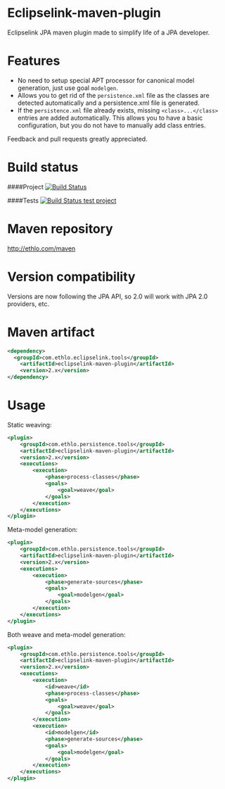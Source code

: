 Eclipselink-maven-plugin
=========================
Eclipselink JPA maven plugin made to simplify life of a JPA developer.

# Features
* No need to setup special APT processor for canonical model generation, just use goal ```modelgen```.
* Allows you to get rid of the ```persistence.xml``` file as the classes are detected automatically and a persistence.xml file is generated. 
* If the ```persistence.xml``` file already exists, missing ```<class>...</class>``` entries are added automatically. This allows you to have a basic configuration, but you do not have to manually add class entries.

Feedback and pull requests greatly appreciated.

# Build status

####Project
[![Build Status](https://travis-ci.org/ethlo/eclipselink-maven-plugin.png?branch=master)](https://travis-ci.org/ethlo/eclipselink-maven-plugin)

####Tests
[![Build Status test project](https://travis-ci.org/ethlo/eclipselink-maven-plugin-test.png?branch=master)](https://travis-ci.org/ethlo/eclipselink-maven-plugin-test)

# Maven repository
http://ethlo.com/maven

# Version compatibility

Versions are now following the JPA API, so 2.0 will work with JPA 2.0 providers, etc.

# Maven artifact
```xml
<dependency>
  <groupId>com.ethlo.eclipselink.tools</groupId>
	<artifactId>eclipselink-maven-plugin</artifactId>
	<version>2.x</version>
</dependency>
```

# Usage

Static weaving:
```xml
<plugin>
	<groupId>com.ethlo.persistence.tools</groupId>
	<artifactId>eclipselink-maven-plugin</artifactId>
	<version>2.x</version>
	<executions>
		<execution>
			<phase>process-classes</phase>
			<goals>
				<goal>weave</goal>
			</goals>
		</execution>
	</executions>
</plugin>
```

Meta-model generation:
```xml
<plugin>
	<groupId>com.ethlo.persistence.tools</groupId>
	<artifactId>eclipselink-maven-plugin</artifactId>
	<version>2.x</version>
	<executions>
		<execution>
			<phase>generate-sources</phase>
			<goals>
				<goal>modelgen</goal>
			</goals>
		</execution>
	</executions>
</plugin>
```

Both weave and meta-model generation:

```xml
<plugin>
	<groupId>com.ethlo.persistence.tools</groupId>
	<artifactId>eclipselink-maven-plugin</artifactId>
	<version>2.x</version>
	<executions>
		<execution>
			<id>weave</id>
			<phase>process-classes</phase>
			<goals>
				<goal>weave</goal>
			</goals>
		</execution>
		<execution>
			<id>modelgen</id>
			<phase>generate-sources</phase>
			<goals>
				<goal>modelgen</goal>
			</goals>
		</execution>
	</executions>
</plugin>
```
